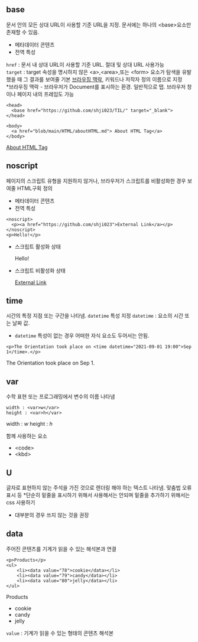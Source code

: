 ## base
문서 안의 모든 상대 URL이 사용할 기준 URL을 지정. 문서에는 하나의 \<base>요소만 존재할 수 있음.
- 메타데이터 콘텐츠
- 전역 특성

`href` : 문서 내 상대 URL이 사용할 기준 URL. 절대 및 상대 URL 사용가능<br />
`target` : target 속성을 명시하지 않은 \<a>,\<area>,또는 \<form> 요소가 탐색을 유발했을 때 그 결과를 보여줄 기본 <u>브라우징 맥락</u>, 키워드나 저작자 정의 이름으로 지정<br />
*브라우징 맥락 - 브라우저가 Document를 표시하는 환경. 일반적으로 탭. 브라우저 창이나 페이지 내의 프레임도 가능
```
<head>
  <base href="https://github.com/shji023/TIL/" target="_blank">
</head>

<body>
  <a href="blob/main/HTML/aboutHTML.md"> About HTML Tag</a>
</body>
```

<head>
  <base href="https://github.com/shji023/TIL/" target="_blank">
</head>

<body>
  <a href="blob/main/HTML/aboutHTML.md"> About HTML Tag</a>
</body>

## noscript
페이지의 스크립트 유형을 지원하지 않거나, 브라우저가 스크립트를 비활성화한 경우 보여줄 HTML구획 정의
- 메타데이터 콘텐츠
- 전역 특성

```
<noscript>
  <p><a href="https://github.com/shji023">External Link</a></p>
</noscript>
<p>Hello!</p>
```
- 스크립트 활성화 상태
  <p>Hello!</p>
- 스크립트 비활성화 상태
  <p><a href="https://github.com/shji023">External Link</a></p>

## time
시간의 특정 지점 또는 구간을 나타냄. `datetime` 특성 지정
`datetime` : 요소의 시간 또는 날짜 값. 
- `datetime` 특성이 없는 경우 어떠한 자식 요소도 두어서는 안됨.
```
<p>The Orientation took place on <time datetime="2021-09-01 19:00">Sep 1</time>.</p>
```
<p>The Orientation took place on <time datetime="2021-09-01 19:00">Sep 1</time>.</p>

## var
수학 표현 또는 프로그래밍에서 변수의 이름 나타냄
```
width : <var>w</var>
height : <var>h</var>
```
width : <var>w</var>
height : <var>h</var>

함께 사용하는 요소 
- \<code>
- \<kbd>

## U
글자로 표현하지 않는 주석을 가진 것으로 렌더링 해야 하는 텍스트 나타냄. 맞춤법 오류 표시 등
*단순히 밑줄을 표시하기 위해서 사용해서는 안되며 밑줄을 추가하기 위해서는 css 사용하기
- 대부분의 경우 쓰지 않는 것을 권장

## data
주어진 콘텐츠를 기계가 읽을 수 있는 해석본과 연결
```
<p>Products</p>
<ul>
    <li><data value="78">cookie</data></li>
    <li><data value="79">candy</data></li>
    <li><data value="80">jelly</data></li>
</ul>
```
<p>Products</p>
<ul>
    <li><data value="78">cookie</data></li>
    <li><data value="79">candy</data></li>
    <li><data value="80">jelly</data></li>
</ul>

`value` : 기계가 읽을 수 있는 형태의 콘텐츠 해석본